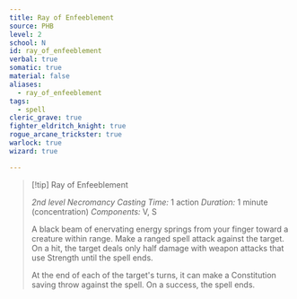```yaml
---
title: Ray of Enfeeblement
source: PHB
level: 2
school: N
id: ray_of_enfeeblement
verbal: true
somatic: true
material: false
aliases:
  - ray_of_enfeeblement
tags:
  - spell
cleric_grave: true
fighter_eldritch_knight: true
rogue_arcane_trickster: true
warlock: true
wizard: true

---
```

>[!tip] Ray of Enfeeblement
>
> *2nd level Necromancy*
> *Casting Time:* 1 action
> *Duration:* 1 minute (concentration)
> *Components:* V, S
>
>A black beam of enervating energy springs from your finger toward a creature within range. Make a ranged spell attack against the target. On a hit, the target deals only half damage with weapon attacks that use Strength until the spell ends.
>
>At the end of each of the target's turns, it can make a Constitution saving throw against the spell. On a success, the spell ends.
>

